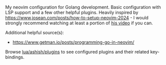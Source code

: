 My neovim configuration for Golang development. Basic configuration with LSP support and a few other helpful plugins. Heavily inspired by https://www.josean.com/posts/how-to-setup-neovim-2024 - I would strongly recommend watching at least a portion of [his video](https://youtu.be/6pAG3BHurdM) if you can.

Additional helpful source(s):
* https://www.getman.io/posts/programming-go-in-neovim/

Browse [lua/ashish/plugins](lua/ashish/plugins) to see configured plugins and their related key-bindings.
